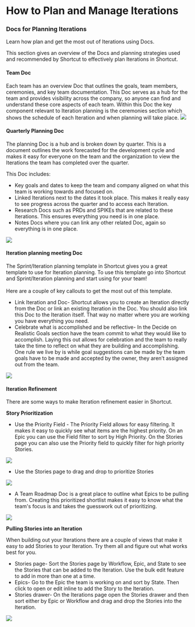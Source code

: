 # How to Plan and Manage Iterations

### Docs for Planning Iterations <a href="#h_01hw39qb1ydsrqqvyxdz111zcd" id="h_01hw39qb1ydsrqqvyxdz111zcd"></a>

Learn how plan and get the most out of Iterations using Docs.

This section gives an overview of the Docs and planning strategies used and recommended by Shortcut to effectively plan Iterations in Shortcut.

#### Team Doc <a href="#h_01hw39qb1yba1y0y3n60wa8m0c" id="h_01hw39qb1yba1y0y3n60wa8m0c"></a>

Each team has an overview Doc that outlines the goals, team members, ceremonies, and key team documentation. This Doc serves as a hub for the team and provides visibility across the company, so anyone can find and understand these core aspects of each team. Within this Doc the key component relevant to Iteration planning is the ceremonies section which shows the schedule of each Iteration and when planning will take place. ![](https://assets-global.website-files.com/6284144cb1a1fee6254fd9f3/63357f6f7acae61f0d131451_ezgif.com-gif-maker%20\(14\).gif)

#### Quarterly Planning Doc <a href="#h_01hw39qb1yjfjpmpgvvzwz99bq" id="h_01hw39qb1yjfjpmpgvvzwz99bq"></a>

The planning Doc is a hub and is broken down by quarter. This is a document outlines the work forecasted for the development cycle and makes it easy for everyone on the team and the organization to view the Iterations the team has completed over the quarter.

This Doc includes:

* Key goals and dates to keep the team and company aligned on what this team is working towards and focused on.
* Linked Iterations next to the dates it took place. This makes it really easy to see progress across the quarter and to access each Iteration.
* Research Docs such as PRDs and SPIKEs that are related to these Iterations. This ensures everything you need is in one place.&#x20;
* Notes Docs where you can link any other related Doc, again so everything is in one place.

![](https://assets-global.website-files.com/6284144cb1a1fee6254fd9f3/63357b6e418e44c81175b908_ezgif.com-gif-maker%20\(13\).gif)

#### Iteration planning meeting Doc <a href="#h_01hw39qb1ypgchcsggw89ngmqs" id="h_01hw39qb1ypgchcsggw89ngmqs"></a>

The Sprint/Iteration planning template in Shortcut gives you a great template to use for Iteration planning. To use this template go into Shortcut and Sprint/Iteration planning and start using for your team!\
‍\
Here are a couple of key callouts to get the most out of this template.

* Link Iteration and Doc- Shortcut allows you to create an Iteration directly from the Doc or link an existing Iteration in the Doc. You should also link this Doc to the Iteration itself. That way no matter where you are working you have everything you need.
* Celebrate what is accomplished and be reflective- In the Decide on Realistic Goals section have the team commit to what they would like to accomplish. Laying this out allows for celebration and the team to really take the time to reflect on what they are building and accomplishing. One rule we live by is while goal suggestions can be made by the team goals have to be made and accepted by the owner, they aren’t assigned out from the team.

![](https://assets-global.website-files.com/6284144cb1a1fee6254fd9f3/633580abe8f05d47b4076b0d_prd%20templates.png)

#### Iteration Refinement <a href="#h_01hw39r5ht7hvab8de5thyart1" id="h_01hw39r5ht7hvab8de5thyart1"></a>

There are some ways to make Iteration refinement easier in Shortcut.

**Story Prioritization**

* Use the Priority Field - The Priority Field allows for easy filtering. It makes it easy to quickly see what items are the highest priority. On an Epic you can use the Field filter to sort by High Priority. On the Stories page you can also use the Priority field to quickly filter for high priority Stories.

![](https://assets-global.website-files.com/6284144cb1a1fee6254fd9f3/63358e1aa2a74617cc94c454_story%20priority.png)

* Use the Stories page to drag and drop to prioritize Stories

![](https://assets-global.website-files.com/6284144cb1a1fee6254fd9f3/633592753665be1bd90e1485_Priortize%20story%20on%20page.gif)

* A Team Roadmap Doc is a great place to outline what Epics to be pulling from. Creating this prioritized shortlist makes it easy to know what the team's focus is and takes the guesswork out of prioritizing.

![](https://assets-global.website-files.com/6284144cb1a1fee6254fd9f3/63359fe35ef508f19768e7f6_current%20priorities.png)

**Pulling Stories into an Iteration**

When building out your Iterations there are a couple of views that make it easy to add Stories to your Iteration. Try them all and figure out what works best for you.

* Stories page- Sort the Stories page by Workflow, Epic, and State to see the Stories that can be added to the Iteration. Use the bulk edit feature to add in more than one at a time.
* Epics- Go to the Epic the team is working on and sort by State. Then click to open or edit inline to add the Story to the Iteration.
* Stories drawer- On the Iterations page open the Stories drawer and then sort either by Epic or Workflow and drag and drop the Stories into the Iteration.

![](https://assets-global.website-files.com/6284144cb1a1fee6254fd9f3/6335a32ddfc7c5946174647b_iterations%20drawer%20screenshot.png)
